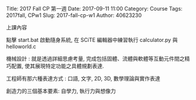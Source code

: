Title: 2017 Fall CP 第一週
Date: 2017-09-11 11:00
Category: Course
Tags: 2017fall, CPw1
Slug: 2017-fall-cp-w1
Author: 40623230


<!-- PELICAN_END_SUMMARY -->

上課內容

點擊 start.bat 啟動隨身系統, 在 SCiTE 編輯器中練習執行 calculator.py 與 helloworld.c

機械設計 : 就是透過詳細思慮考量, 完成包括固體、流體與軟體等互動元件間之精巧配置, 使其展現特定功能之具體規劃表達.

工程師有那六種表達方式 : 口語, 文字, 2D, 3D, 數學理論與實作表達

創造力的三個基本要素: 自學力, 執行力與想像力